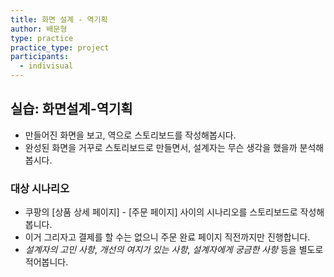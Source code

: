 ```yaml
---
title: 화면 설계 - 역기획
author: 배문형
type: practice
practice_type: project
participants:
  - indivisual
---
```


## 실습: 화면설계-역기획

- 만들어진 화면을 보고, 역으로 스토리보드를 작성해봅시다.
- 완성된 화면을 거꾸로 스토리보드로 만들면서, 설계자는 무슨 생각을 했을까 분석해봅시다.

### 대상 시나리오

- 쿠팡의 [상품 상세 페이지] - [주문 페이지] 사이의 시나리오를 스토리보드로 작성해봅니다.
- 이거 그리자고 결제를 할 수는 없으니 주문 완료 페이지 직전까지만 진행합니다.
- *설계자의 고민 사항*, *개선의 여지가 있는 사항*, *설계자에게 궁금한 사항* 등을 별도로 적어봅니다.